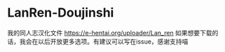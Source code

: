 # LanRen-Doujinshi
我的同人志汉化文件
https://e-hentai.org/uploader/Lan_ren
如果想要下载的话，我会在以后开放更多选项。有建议可以写在issue，感谢支持喵
